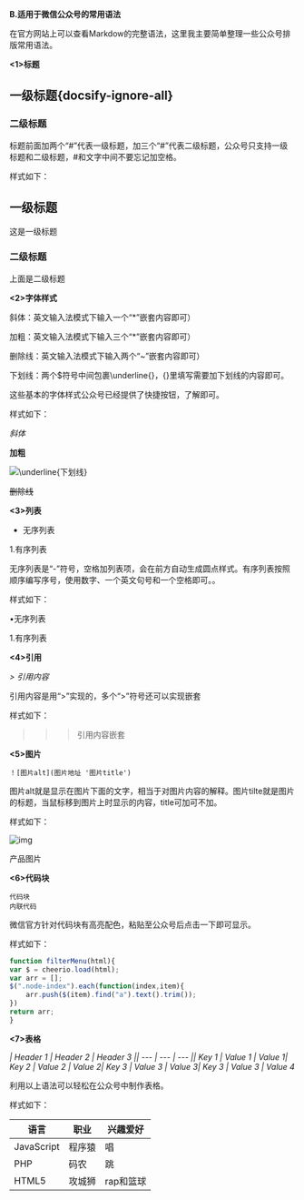 
**B.适用于微信公众号的常用语法**

在官方网站上可以查看Markdow的完整语法，这里我主要简单整理一些公众号排版常用语法。

**<1>标题**

## 一级标题{docsify-ignore-all}

### 二级标题

标题前面加两个“#”代表一级标题，加三个“#”代表二级标题，公众号只支持一级标题和二级标题，#和文字中间不要忘记加空格。

样式如下：

## 一级标题

这是一级标题

### 二级标题

上面是二级标题

**<2>字体样式**

斜体：英文输入法模式下输入一个“*”嵌套内容即可）

加粗：英文输入法模式下输入三个“*”嵌套内容即可）

删除线：英文输入法模式下输入两个“~”嵌套内容即可）

下划线：两个$符号中间包裹\underline{}，{}里填写需要加下划线的内容即可。

这些基本的字体样式公众号已经提供了快捷按钮，了解即可。

样式如下：

*斜体*

**加粗**

![\underline{下划线}](https://math.jianshu.com/math?formula=%5Cunderline%7B%E4%B8%8B%E5%88%92%E7%BA%BF%7D)

~~删除线~~

**<3>列表**

- 无序列表

1.有序列表

无序列表是“-”符号，空格加列表项，会在前方自动生成圆点样式。有序列表按照顺序编写序号，使用数字、一个英文句号和一个空格即可。。

样式如下：

•无序列表

1.有序列表

**<4>引用**

*> 引用内容*

引用内容是用“>”实现的，多个“>”符号还可以实现嵌套

样式如下：

> > > 引用内容嵌套

**<5>图片**

```
！[图片alt](图片地址 '图片title')
```

图片alt就是显示在图片下面的文字，相当于对图片内容的解释。图片tilte就是图片的标题，当鼠标移到图片上时显示的内容，title可加可不加。

样式如下：



![img](https://upload-images.jianshu.io/upload_images/2484592-c6f3973156272b9b?imageMogr2/auto-orient/strip|imageView2/2/w/1080/format/webp)

产品图片

**<6>代码块**

```
代码块
内联代码
```

微信官方针对代码块有高亮配色，粘贴至公众号后点击一下即可显示。

样式如下：

```jsx
function filterMenu(html){
var $ = cheerio.load(html);
var arr = [];
$(".node-index").each(function(index,item){
    arr.push($(item).find("a").text().trim());
})
return arr;
}
```

**<7>表格**

*| Header 1 | Header 2 | Header 3 || --- | --- | --- || Key 1 | Value 1 | Value 1| Key 2 | Value 2 | Value 2| Key 3 | Value 3 | Value 3| Key 3 | Value 3 | Value 4*

利用以上语法可以轻松在公众号中制作表格。

样式如下：

| 语言       | 职业   | 兴趣爱好  |
| ---------- | ------ | --------- |
| JavaScript | 程序猿 | 唱        |
| PHP        | 码农   | 跳        |
| HTML5      | 攻城狮 | rap和篮球 |
